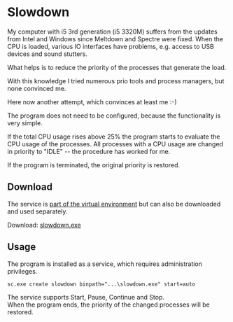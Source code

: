 # Slowdown

My computer with i5 3rd generation (i5 3320M) suffers from the updates from
Intel and Windows since Meltdown and Spectre were fixed. When the CPU is
loaded, various IO interfaces have problems, e.g.  access to USB devices and
sound stutters.

What helps is to reduce the priority of the processes that generate the load.

With this knowledge I tried numerous prio tools and process managers, but none
convinced me.

Here now another attempt, which convinces at least me :-)

The program does not need to be configured, because the functionality is very
simple. 

If the total CPU usage rises above 25% the program starts to evaluate the CPU
usage of the processes. All processes with a CPU usage are changed in priority
to "IDLE" -- the procedure has worked for me.

If the program is terminated, the original priority is restored.


## Download

The service is [part of the virtual environment](https://github.com/seanox/virtual-environment/tree/main/platform/Resources/platform/Settings)
but can also be downloaded and used separately.

Download: [slowdown.exe](https://github.com/seanox/virtual-environment/raw/main/platform/Resources/platform/Settings/slowdown.exe)


## Usage

The program is installed as a service, which requires administration
privileges.

```
sc.exe create slowdown binpath="...\slowdown.exe" start=auto
```

The service supports Start, Pause, Continue and Stop.  
When the program ends, the priority of the changed processes will be restored.

